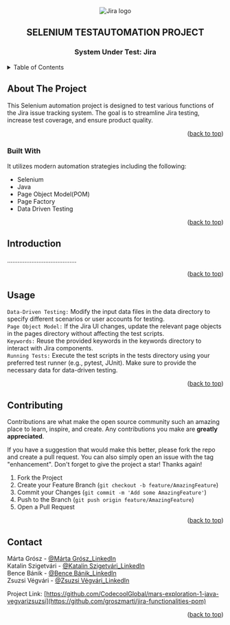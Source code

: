 <a name="readme-top"></a>


<!-- PROJECT LOGO -->
<br />
<div align="center">

![Jira logo]()

<h2 align="center">SELENIUM TESTAUTOMATION PROJECT</h2>
<h3 align="center">System Under Test: Jira</h3>
</div>



<!-- TABLE OF CONTENTS -->
<details>
  <summary>Table of Contents</summary>
  <ol>
    <li>
      <a href="#about-the-project">About The Project</a>
      <ul>
        <li><a href="#built-with">Built With</a></li>
      </ul>
    </li>
    <li>
      <a href="#introduction">Introduction</a></li>
    <li><a href="#usage">Usage</a></li>   
    <li><a href="#contributing">Contributing</a></li>
    <li><a href="#contact">Contact</a></li>    
  </ol>
</details>



<!-- ABOUT THE PROJECT -->
## About The Project

This Selenium automation project is designed to test various functions of the Jira issue tracking system. The goal is to streamline Jira testing, increase test coverage, and ensure product quality.
<p align="right">(<a href="#readme-top">back to top</a>)</p>



### Built With

It utilizes modern automation strategies including the following:

* Selenium
* Java
* Page Object Model(POM)
* Page Factory
* Data Driven Testing



<p align="right">(<a href="#readme-top">back to top</a>)</p>


<!-- INTRODUCTION -->
## Introduction

........................................

<p align="right">(<a href="#readme-top">back to top</a>)</p>

## Usage


`Data-Driven Testing:` Modify the input data files in the data directory to specify different scenarios or user accounts for testing.  
`Page Object Model:` If the Jira UI changes, update the relevant page objects in the pages directory without affecting the test scripts.  
`Keywords:` Reuse the provided keywords in the keywords directory to interact with Jira components.  
`Running Tests:` Execute the test scripts in the tests directory using your preferred test runner (e.g., pytest, JUnit). Make sure to provide the necessary data for data-driven testing.  

<p align="right">(<a href="#readme-top">back to top</a>)</p>


<!-- CONTRIBUTING -->
## Contributing

Contributions are what make the open source community such an amazing place to learn, inspire, and create. Any contributions you make are **greatly appreciated**.

If you have a suggestion that would make this better, please fork the repo and create a pull request. You can also simply open an issue with the tag "enhancement".
Don't forget to give the project a star! Thanks again!

1. Fork the Project
2. Create your Feature Branch (`git checkout -b feature/AmazingFeature`)
3. Commit your Changes (`git commit -m 'Add some AmazingFeature'`)
4. Push to the Branch (`git push origin feature/AmazingFeature`)
5. Open a Pull Request

<p align="right">(<a href="#readme-top">back to top</a>)</p>


<!-- CONTACT -->
## Contact

Márta Grósz - [@Márta Grósz_LinkedIn](https://www.linkedin.com/in/marta-grosz?lipi=urn%3Ali%3Apage%3Ad_flagship3_profile_view_base_contact_details%3BCFxF6bCmRxWeNJETDuoRqA%3D%3D)  
Katalin Szigetvári - [@Katalin Szigetvári_LinkedIn](https://www.linkedin.com/in/katalin-szigetv%C3%A1ri-9829519a?lipi=urn%3Ali%3Apage%3Ad_flagship3_profile_view_base_contact_details%3BKXQatamTQCei6QtQATb6eQ%3D%3D)  
Bence Bánik - [@Bence Bánik_LinkedIn](https://www.linkedin.com/in/bence-banik?lipi=urn%3Ali%3Apage%3Ad_flagship3_profile_view_base_contact_details%3BsPTihu%2B4TIKezI%2F5ebXncQ%3D%3D)  
Zsuzsi Végvári - [@Zsuzsi Végvári_LinkedIn](https://www.linkedin.com/in/zsuzsiv%C3%A9gv%C3%A1ri/)  

Project Link: [https://github.com/CodecoolGlobal/mars-exploration-1-java-vegvarizsuzsi](https://github.com/groszmarti/jira-functionalities-pom)

<p align="right">(<a href="#readme-top">back to top</a>)</p>

[def]: https://developer.mozilla.org/static/img/web-docs-sprite.22a6a085fc69.png
